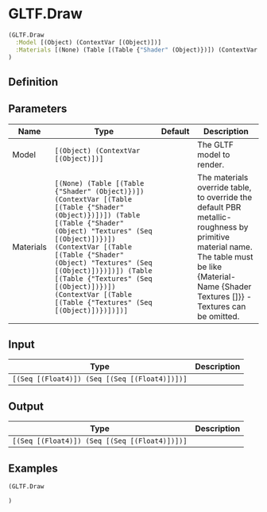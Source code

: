 # GLTF.Draw

```clojure
(GLTF.Draw
  :Model [(Object) (ContextVar [(Object)])]
  :Materials [(None) (Table [(Table {"Shader" (Object)})]) (ContextVar [(Table [(Table {"Shader" (Object)})])]) (Table [(Table {"Shader" (Object) "Textures" (Seq [(Object)])})]) (ContextVar [(Table [(Table {"Shader" (Object) "Textures" (Seq [(Object)])})])]) (Table [(Table {"Textures" (Seq [(Object)])})]) (ContextVar [(Table [(Table {"Textures" (Seq [(Object)])})])])]
)
```

## Definition


## Parameters
| Name | Type | Default | Description |
|------|------|---------|-------------|
| Model | `[(Object) (ContextVar [(Object)])]` |  | The GLTF model to render. |
| Materials | `[(None) (Table [(Table {"Shader" (Object)})]) (ContextVar [(Table [(Table {"Shader" (Object)})])]) (Table [(Table {"Shader" (Object) "Textures" (Seq [(Object)])})]) (ContextVar [(Table [(Table {"Shader" (Object) "Textures" (Seq [(Object)])})])]) (Table [(Table {"Textures" (Seq [(Object)])})]) (ContextVar [(Table [(Table {"Textures" (Seq [(Object)])})])])]` |  | The materials override table, to override the default PBR metallic-roughness by primitive material name. The table must be like {Material-Name <name> {Shader <shader> Textures [<texture>]}} - Textures can be omitted. |


## Input
| Type | Description |
|------|-------------|
| `[(Seq [(Float4)]) (Seq [(Seq [(Float4)])])]` |  |


## Output
| Type | Description |
|------|-------------|
| `[(Seq [(Float4)]) (Seq [(Seq [(Float4)])])]` |  |


## Examples

```clojure
(GLTF.Draw

)
```
